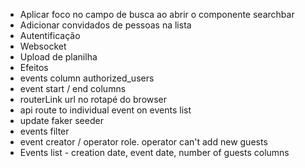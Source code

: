 * Aplicar foco no campo de busca ao abrir o componente searchbar
* Adicionar convidados de pessoas na lista
* Autentificação
* Websocket
* Upload de planilha
* Efeitos
* events column authorized_users
* event start / end columns
* routerLink url no rotapé do browser
* api route to individual event on events list
* update faker seeder
* events filter
* event creator / operator role. operator can't add new guests
* Events list - creation date, event date, number of guests columns